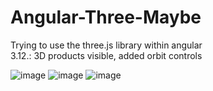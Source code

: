 # Angular-Three-Maybe
Trying to use the three.js library within angular<br>
3.12.: 3D products visible, added orbit controls

![image](https://github.com/BozoKrolo/Angular-Three-Maybe/assets/92534297/58693207-aca1-4a24-b4c3-dd8361ef0b8b)
![image](https://github.com/BozoKrolo/Angular-Three-Maybe/assets/92534297/fd5836e9-9758-4fb6-a42e-12f34e101d97)
![image](https://github.com/BozoKrolo/Angular-Three-Maybe/assets/92534297/a751315e-33ae-4384-93de-3ea0d7fce3ea)
